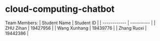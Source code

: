 # cloud-computing-chatbot
Team Members:
| Student Name | Student ID |
| ------------ | ---------- |
| ZHU Zihan    | 19427956   |
| Wang Xunhang | 19439776   |
| Zhang Ruoxi  | 19442386   |
